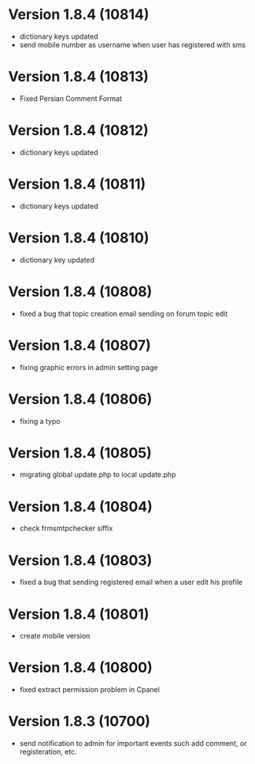 # Version 1.8.4 (10814)
 - dictionary keys updated
 - send mobile number as username when user has registered with sms

 # Version 1.8.4 (10813)
 - Fixed Persian Comment Format

# Version 1.8.4 (10812)
 - dictionary keys updated

# Version 1.8.4 (10811)
- dictionary keys updated

# Version 1.8.4 (10810)
- dictionary key updated

# Version 1.8.4 (10808)
- fixed a bug that topic creation email sending on forum topic edit

# Version 1.8.4 (10807)
- fixing graphic errors in admin setting page

# Version 1.8.4 (10806)
- fixing a typo

# Version 1.8.4 (10805)
- migrating global update.php to local update.php

# Version 1.8.4 (10804)
- check frmsmtpchecker siffix

# Version 1.8.4 (10803)
- fixed a bug that sending registered email when a user edit his profile

# Version 1.8.4 (10801)
- create mobile version

# Version 1.8.4 (10800)
- fixed extract permission problem in Cpanel

# Version 1.8.3 (10700)
- send notification to admin for important events such add comment, or registeration, etc.
